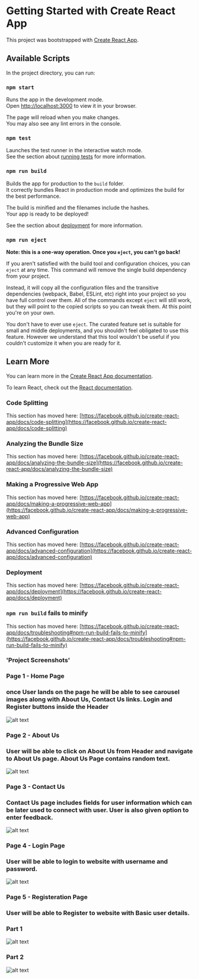 # Getting Started with Create React App

This project was bootstrapped with [Create React App](https://github.com/facebook/create-react-app).

## Available Scripts

In the project directory, you can run:

### `npm start`

Runs the app in the development mode.\
Open [http://localhost:3000](http://localhost:3000) to view it in your browser.

The page will reload when you make changes.\
You may also see any lint errors in the console.

### `npm test`

Launches the test runner in the interactive watch mode.\
See the section about [running tests](https://facebook.github.io/create-react-app/docs/running-tests) for more information.

### `npm run build`

Builds the app for production to the `build` folder.\
It correctly bundles React in production mode and optimizes the build for the best performance.

The build is minified and the filenames include the hashes.\
Your app is ready to be deployed!

See the section about [deployment](https://facebook.github.io/create-react-app/docs/deployment) for more information.

### `npm run eject`

**Note: this is a one-way operation. Once you `eject`, you can't go back!**

If you aren't satisfied with the build tool and configuration choices, you can `eject` at any time. This command will remove the single build dependency from your project.

Instead, it will copy all the configuration files and the transitive dependencies (webpack, Babel, ESLint, etc) right into your project so you have full control over them. All of the commands except `eject` will still work, but they will point to the copied scripts so you can tweak them. At this point you're on your own.

You don't have to ever use `eject`. The curated feature set is suitable for small and middle deployments, and you shouldn't feel obligated to use this feature. However we understand that this tool wouldn't be useful if you couldn't customize it when you are ready for it.

## Learn More

You can learn more in the [Create React App documentation](https://facebook.github.io/create-react-app/docs/getting-started).

To learn React, check out the [React documentation](https://reactjs.org/).

### Code Splitting

This section has moved here: [https://facebook.github.io/create-react-app/docs/code-splitting](https://facebook.github.io/create-react-app/docs/code-splitting)

### Analyzing the Bundle Size

This section has moved here: [https://facebook.github.io/create-react-app/docs/analyzing-the-bundle-size](https://facebook.github.io/create-react-app/docs/analyzing-the-bundle-size)

### Making a Progressive Web App

This section has moved here: [https://facebook.github.io/create-react-app/docs/making-a-progressive-web-app](https://facebook.github.io/create-react-app/docs/making-a-progressive-web-app)

### Advanced Configuration

This section has moved here: [https://facebook.github.io/create-react-app/docs/advanced-configuration](https://facebook.github.io/create-react-app/docs/advanced-configuration)

### Deployment

This section has moved here: [https://facebook.github.io/create-react-app/docs/deployment](https://facebook.github.io/create-react-app/docs/deployment)

### `npm run build` fails to minify

This section has moved here: [https://facebook.github.io/create-react-app/docs/troubleshooting#npm-run-build-fails-to-minify](https://facebook.github.io/create-react-app/docs/troubleshooting#npm-run-build-fails-to-minify)


### 'Project Screenshots'

### Page 1 - Home Page
### once User lands on the page he will be able to see carousel images along with About Us, Contact Us links. Login and Register buttons inside the Header

![alt text](https://github.com/Badal-pn/Car-selling-website/blob/master/src/images/projSS/page1.jpg?raw=true)

### Page 2 - About Us
### User will be able to click on About Us from Header and navigate to About Us page. About Us Page contains random text.

![alt text](https://github.com/Badal-pn/Car-selling-website/blob/master/src/images/projSS/page2.jpg?raw=true)

### Page 3 - Contact Us
### Contact Us page includes fields for user information which can be later used to connect with user. User is also given option to enter feedback.

![alt text](https://github.com/Badal-pn/Car-selling-website/blob/master/src/images/projSS/page3.jpg?raw=true)

### Page 4 - Login Page
### User will be able to login to website with username and password.

![alt text](https://github.com/Badal-pn/Car-selling-website/blob/master/src/images/projSS/page4.jpg?raw=true)

### Page 5 - Registeration Page
### User will be able to Register to website with Basic user details.

### Part 1
![alt text](https://github.com/Badal-pn/Car-selling-website/blob/master/src/images/projSS/page5.jpg?raw=true)

### Part 2
![alt text](https://github.com/Badal-pn/Car-selling-website/blob/master/src/images/projSS/page6.jpg?raw=true)
